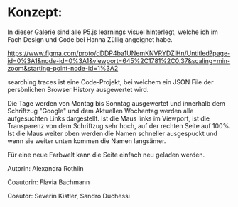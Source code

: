 # Konzept: 

In dieser Galerie sind alle P5.js learnings visuel hinterlegt, welche ich im Fach Design und Code bei Hanna Züllig angeignet habe.

https://www.figma.com/proto/dDDP4ba1UNemKNVRYDZlHn/Untitled?page-id=0%3A1&node-id=0%3A1&viewport=645%2C1781%2C0.37&scaling=min-zoom&starting-point-node-id=1%3A2

searching traces ist eine Code-Projekt, bei welchem ein JSON File der persönlichen Browser History ausgewertet wird.

Die Tage werden von Montag bis Sonntag ausgewertet und innerhalb dem Schriftzug "Google" und dem Aktuellen Wochentag werden alle aufgesuchten Links dargestellt. Ist die Maus links im Viewport, ist die Transparenz von dem Schriftzug sehr hoch, auf der rechten Seite auf 100%.
Ist die Maus weiter oben werden die Namen schneller ausgespuckt und wenn sie weiter unten kommen die Namen langsämer.

Für eine neue Farbwelt kann die Seite einfach neu geladen werden.

Autorin: Alexandra Rothlin

Coautorin: Flavia Bachmann

Coautor: Severin Kistler, Sandro Duchessi

